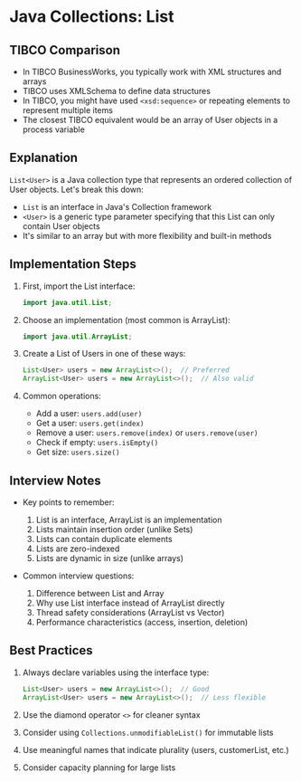 # Java Collections: List<User>

## TIBCO Comparison
- In TIBCO BusinessWorks, you typically work with XML structures and arrays
- TIBCO uses XMLSchema to define data structures
- In TIBCO, you might have used `<xsd:sequence>` or repeating elements to represent multiple items
- The closest TIBCO equivalent would be an array of User objects in a process variable

## Explanation
`List<User>` is a Java collection type that represents an ordered collection of User objects. Let's break this down:

- `List` is an interface in Java's Collection framework
- `<User>` is a generic type parameter specifying that this List can only contain User objects
- It's similar to an array but with more flexibility and built-in methods

## Implementation Steps
1. First, import the List interface:
   ```java
   import java.util.List;
   ```

2. Choose an implementation (most common is ArrayList):
   ```java
   import java.util.ArrayList;
   ```

3. Create a List of Users in one of these ways:
   ```java
   List<User> users = new ArrayList<>();  // Preferred
   ArrayList<User> users = new ArrayList<>();  // Also valid
   ```

4. Common operations:
   - Add a user: `users.add(user)`
   - Get a user: `users.get(index)`
   - Remove a user: `users.remove(index)` or `users.remove(user)`
   - Check if empty: `users.isEmpty()`
   - Get size: `users.size()`

## Interview Notes
- Key points to remember:
  1. List is an interface, ArrayList is an implementation
  2. Lists maintain insertion order (unlike Sets)
  3. Lists can contain duplicate elements
  4. Lists are zero-indexed
  5. Lists are dynamic in size (unlike arrays)
  
- Common interview questions:
  1. Difference between List and Array
  2. Why use List interface instead of ArrayList directly
  3. Thread safety considerations (ArrayList vs Vector)
  4. Performance characteristics (access, insertion, deletion)

## Best Practices
1. Always declare variables using the interface type:
   ```java
   List<User> users = new ArrayList<>();  // Good
   ArrayList<User> users = new ArrayList<>();  // Less flexible
   ```

2. Use the diamond operator `<>` for cleaner syntax
3. Consider using `Collections.unmodifiableList()` for immutable lists
4. Use meaningful names that indicate plurality (users, customerList, etc.)
5. Consider capacity planning for large lists